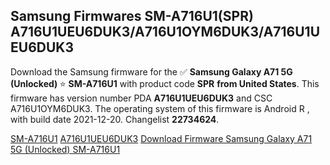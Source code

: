 <h2>Samsung Firmwares SM-A716U1(SPR) A716U1UEU6DUK3/A716U1OYM6DUK3/A716U1UEU6DUK3</h2>
Download the Samsung firmware for the ✅ <strong>Samsung Galaxy A71 5G (Unlocked) </strong> ⭐ <strong>SM-A716U1</strong> with product code <strong>SPR</strong> <strong> from United States</strong>. This firmware has version number PDA <strong>A716U1UEU6DUK3</strong> and CSC A716U1OYM6DUK3. The operating system of this firmware is Android R , with build date 2021-12-20. Changelist <strong>22734624</strong>.


[SM-A716U1](https://samfirm.shop/samsung/model/SM-A716U1)
[A716U1UEU6DUK3](https://samfirm.shop/samsung/pda/A716U1UEU6DUK3)
[Download Firmware Samsung Galaxy A71 5G (Unlocked) SM-A716U1](https://samfirm.shop/samsung/firmware/483397)
